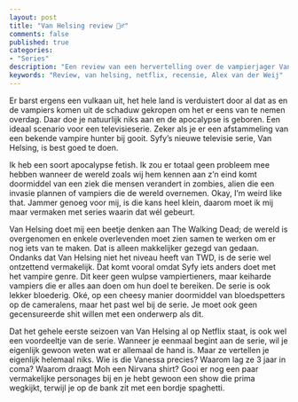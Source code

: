 ```yaml
---
layout: post
title: "Van Helsing review 🧛‍♂️"
comments: false
published: true
categories: 
- "Series"
description: "Een review van een hervertelling over de vampierjager Van Hesling"
keywords: "Review, van helsing, netflix, recensie, Alex van der Weij"
---
```


Er barst ergens een vulkaan uit, het hele land is verduistert door al dat as en de vampiers komen uit de schaduw gekropen om het er eens van te nemen overdag. Daar doe je natuurlijk niks aan en de apocalypse is geboren. Een ideaal scenario voor een televisieserie. Zeker als je er een afstammeling van een bekende vampire hunter bij gooit. Syfy’s nieuwe televisie serie, Van Helsing, is best goed te doen.

Ik heb een soort apocalypse fetish. Ik zou er totaal geen probleem mee hebben wanneer de wereld zoals wij hem kennen aan z’n eind komt doormiddel van een ziek die mensen verandert in zombies, alien die een invasie plannen of vampiers die de wereld overnemen. Okay, I’m weird like that. Jammer genoeg voor mij, is die kans heel klein, daarom moet ik mij maar vermaken met series waarin dat wél gebeurt.

Van Helsing doet mij een beetje denken aan The Walking Dead; de wereld is overgenomen en enkele overlevenden moet zien samen te werken om er nog iets van te maken. Dat is alleen makkelijker gezegd van gedaan. Ondanks dat Van Helsing niet het niveau heeft van TWD, is de serie wel ontzettend vermakelijk. Dat komt vooral omdat Syfy iets anders doet met het vampire genre. Dit keer geen wulpse vampiertieners, maar keiharde vampiers die er alles aan doen om hun doel te bereiken. De serie is ook lekker bloederig. Oké, op een cheesy manier doormiddel van bloedspetters op de cameralens, maar het past wel bij de serie. Je moet ook geen gecensureerde shit willen met een onderwerp als dit.

Dat het gehele eerste seizoen van Van Helsing al op Netflix staat, is ook wel een voordeeltje van de serie. Wanneer je eenmaal begint aan de serie, wil je eigenlijk gewoon weten wat er allemaal de hand is. Maar ze vertellen je eigenlijk helemaal niks. Wie is die Vanessa precies? Waarom lag ze 3 jaar in coma? Waarom draagt Moh een Nirvana shirt? Gooi er nog een paar vermakelijke personages bij en je hebt gewoon een show die prima wegkijkt, terwijl je op de bank zit met een bordje spaghetti.
